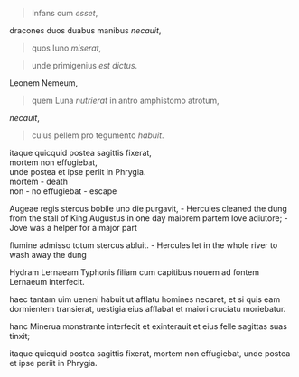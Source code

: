> Infans cum *esset*, 
 
dracones duos duabus manibus *necauit*,  

>quos Iuno *miserat*,  


>unde primigenius *est* *dictus*.  


Leonem Nemeum,  

>quem Luna *nutrierat* in antro amphistomo atrotum,  

*necauit*,  

>cuius pellem pro tegumento *habuit*.  

itaque quicquid postea sagittis fixerat,  
mortem non effugiebat,  
unde postea et ipse periit in Phrygia.  
mortem - death  
non - no
effugiebat - escape

 Augeae regis stercus bobile uno die purgavit,   - Hercules cleaned the dung from the stall of King Augustus in one day
 maiorem partem Iove adiutore;  - Jove was a helper for a major part
 
 flumine admisso totum stercus abluit. - Hercules let in the whole river to wash away the dung
 
 
 Hydram Lernaeam Typhonis filiam cum capitibus nouem ad fontem Lernaeum interfecit. 
 
 haec tantam uim ueneni habuit ut afflatu homines necaret, 
 et si quis eam dormientem transierat, 
 uestigia eius afflabat 
 et maiori cruciatu moriebatur.
 
 hanc Minerua monstrante interfecit et exinterauit et 
 eius felle sagittas suas tinxit; 
 
 itaque quicquid postea sagittis fixerat, 
 mortem non effugiebat, 
 unde postea et ipse periit in Phrygia.
